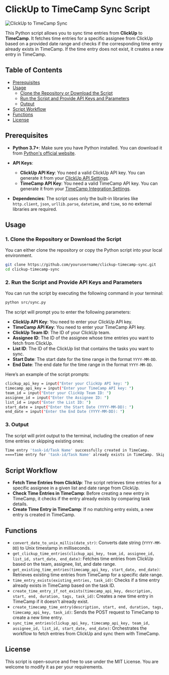 # ClickUp to TimeCamp Sync Script

![ClickUp to TimeCamp Sync](assets/thumbnail.png)

This Python script allows you to sync time entries from **ClickUp** to **TimeCamp**. It fetches time entries for a specific assignee from ClickUp based on a provided date range and checks if the corresponding time entry already exists in TimeCamp. If the time entry does not exist, it creates a new entry in TimeCamp.

## Table of Contents

- [Prerequisites](#prerequisites)
- [Usage](#usage)
  - [Clone the Repository or Download the Script](#1-clone-the-repository-or-download-the-script)
  - [Run the Script and Provide API Keys and Parameters](#2-run-the-script-and-provide-api-keys-and-parameters)
  - [Output](#3-output)
- [Script Workflow](#script-workflow)
- [Functions](#functions)
- [License](#license)

## Prerequisites

- **Python 3.7+**: Make sure you have Python installed. You can download it from [Python's official website](https://www.python.org/downloads/).
  
- **API Keys**:
  - **ClickUp API Key**: You need a valid ClickUp API key. You can generate it from your [ClickUp API Settings](https://app.clickup.com/settings/apps).
  - **TimeCamp API Key**: You need a valid TimeCamp API key. You can generate it from your [TimeCamp Integration Settings](https://www.timecamp.com/third_party/api/).

- **Dependencies**: The script uses only the built-in libraries like `http.client`, `json`, `urllib.parse`, `datetime`, and `time`, so no external libraries are required.

## Usage

### 1. Clone the Repository or Download the Script
You can either clone the repository or copy the Python script into your local environment.

```bash
git clone https://github.com/yourusername/clickup-timecamp-sync.git
cd clickup-timecamp-sync
```

### 2. Run the Script and Provide API Keys and Parameters
You can run the script by executing the following command in your terminal:

```bash
python src/sync.py
```
The script will prompt you to enter the following parameters:

- **ClickUp API Key**: You need to enter your ClickUp API key.
- **TimeCamp API Key**: You need to enter your TimeCamp API key.
- **ClickUp Team ID**: The ID of your ClickUp team.
- **Assignee ID**: The ID of the assignee whose time entries you want to fetch from ClickUp.
- **List ID**: The ID of the ClickUp list that contains the tasks you want to sync.
- **Start Date**: The start date for the time range in the format `YYYY-MM-DD`.
- **End Date**: The end date for the time range in the format `YYYY-MM-DD`.

Here’s an example of the script prompts:

```bash
clickup_api_key = input("Enter your ClickUp API key: ")
timecamp_api_key = input("Enter your TimeCamp API key: ")
team_id = input("Enter your ClickUp Team ID: ")
assignee_id = input("Enter the Assignee ID: ")
list_id = input("Enter the List ID: ")
start_date = input("Enter the Start Date (YYYY-MM-DD): ")
end_date = input("Enter the End Date (YYYY-MM-DD): ")
```
### 3. Output
The script will print output to the terminal, including the creation of new time entries or skipping existing ones:

```bash
Time entry 'task-id/Task Name' successfully created in TimeCamp.
====Time entry for 'task-id/Task Name' already exists in TimeCamp. Skipping creation.
```
## Script Workflow

- **Fetch Time Entries from ClickUp**: The script retrieves time entries for a specific assignee in a given list and date range from ClickUp.
- **Check Time Entries in TimeCamp**: Before creating a new entry in TimeCamp, it checks if the entry already exists by comparing task details.
- **Create Time Entry in TimeCamp**: If no matching entry exists, a new entry is created in TimeCamp.

## Functions

- `convert_date_to_unix_millis(date_str)`: Converts date string (`YYYY-MM-DD`) to Unix timestamp in milliseconds.
- `get_clickup_time_entries(clickup_api_key, team_id, assignee_id, list_id, start_date, end_date)`: Fetches time entries from ClickUp based on the team, assignee, list, and date range.
- `get_existing_time_entries(timecamp_api_key, start_date, end_date)`: Retrieves existing time entries from TimeCamp for a specific date range.
- `time_entry_exists(existing_entries, task_id)`: Checks if a time entry already exists in TimeCamp based on the task ID.
- `create_time_entry_if_not_exists(timecamp_api_key, description, start, end, duration, tags, task_id)`: Creates a new time entry in TimeCamp if it doesn't already exist.
- `create_timecamp_time_entry(description, start, end, duration, tags, timecamp_api_key, task_id)`: Sends the POST request to TimeCamp to create a new time entry.
- `sync_time_entries(clickup_api_key, timecamp_api_key, team_id, assignee_id, list_id, start_date, end_date)`: Orchestrates the workflow to fetch entries from ClickUp and sync them with TimeCamp.

## License

This script is open-source and free to use under the MIT License. You are welcome to modify it as per your requirements.
